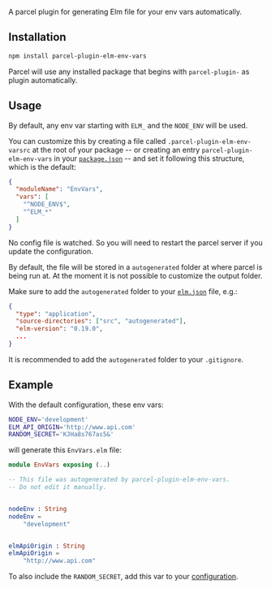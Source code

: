 A parcel plugin for generating Elm file for your env vars automatically.


## Installation

```bash
npm install parcel-plugin-elm-env-vars
```

Parcel will use any installed package that begins with `parcel-plugin-` as plugin automatically.


## Usage

By default, any env var starting with `ELM_` and the `NODE_ENV` will be used.

You can customize this by creating a file called `.parcel-plugin-elm-env-varsrc` at the root of your package -- or creating an entry `parcel-plugin-elm-env-vars` in your [`package.json`](https://github.com/pablohirafuji/parcel-plugin-elm-env-vars/blob/master/package.json#L32-L38) -- and set it following this structure, which is the default:

```json
{
  "moduleName": "EnvVars",
  "vars": [
    "^NODE_ENV$",
    "^ELM_*"
  ]
}
``` 


No config file is watched. So you will need to restart the parcel server if you update the configuration.

By default, the file will be stored in a `autogenerated` folder at where parcel is being run at. At the moment it is not possible to customize the output folder.

Make sure to add the `autogenerated` folder to your [`elm.json`](https://github.com/pablohirafuji/parcel-plugin-elm-env-vars/blob/master/elm.json#L3) file, e.g.:

```json
{
  "type": "application",
  "source-directories": ["src", "autogenerated"],
  "elm-version": "0.19.0",
  ...
}
```

It is recommended to add the `autogenerated` folder to your `.gitignore`.


## Example

With the default configuration, these env vars:

```bash
NODE_ENV='development'
ELM_API_ORIGIN='http://www.api.com'
RANDOM_SECRET='KJHa8s767as5&'
```

will generate this `EnvVars.elm` file:

```elm
module EnvVars exposing (..)

-- This file was autogenerated by parcel-plugin-elm-env-vars.
-- Do not edit it manually.


nodeEnv : String
nodeEnv =
    "development"


elmApiOrigin : String
elmApiOrigin =
    "http://www.api.com"

```

To also include the `RANDOM_SECRET`, add this var to your [configuration](#configuration).
